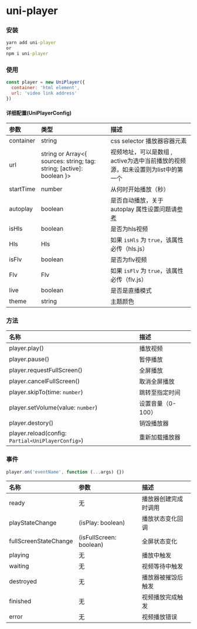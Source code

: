 # uni-player

### 安装
```cmd
yarn add uni-player
or
npm i uni-player
```
### 使用
```js
const player = new UniPlayer({
  container: 'html element',
  url: 'video link address'
})
```
#### 详细配置(UniPlayerConfig)
|参数|类型|描述|
|:--------|:-------|:--------|
|container|string|css selector 播放器容器元素|
| url|string or Array<{ sources: string; tag: string; [active]: boolean }>|视频地址，可以是数组 , active为选中当前播放的视频源，如未设置则为list中的第一个|
|startTime|number|从何时开始播放（秒）|
|autoplay|boolean|是否自动播放，关于 autoplay 属性设置问题请[参考](https://developer.chrome.com/blog/autoplay)|
|isHls|boolean|是否为hls视频|
|Hls|Hls|如果 `isHls` 为 `true`，该属性必传（hls.js）|
|isFlv|boolean|是否为flv视频|
|Flv|Flv|如果 `isFlv` 为 `true`，该属性必传（flv.js）|
|live|boolean|是否是直播模式|
|theme|string|主题颜色|

### 方法
|名称|描述|
|:-------|:--------|
|player.play()|播放视频|
|player.pause()|暂停播放|
|player.requestFullScreen()|全屏播放|
|player.cancelFullScreen()|取消全屏播放|
|player.skipTo(time: `number`)|跳转至指定时间|
|player.setVolume(value: `number`)|设置音量（0-100）|
|player.destory()|销毁播放器|
|player.reload(config: `Partial<UniPlayerConfig>`)|重新加载播放器|

### 事件
```js
player.on('eventName', function (...args) {})
```

|名称|参数|描述|
|:----|:----|:-----|
|ready|无|播放器创建完成时调用|
|playStateChange|(isPlay: boolean)|播放状态变化回调|
|fullScreenStateChange|(isFullScreen: boolean)|全屏状态变化|
|playing|无|播放中触发|
|waiting|无|视频等待中触发|
|destroyed|无|播放器被摧毁后触发|
|finished|无|视频播放完成触发|
|error|无|视频播放错误|